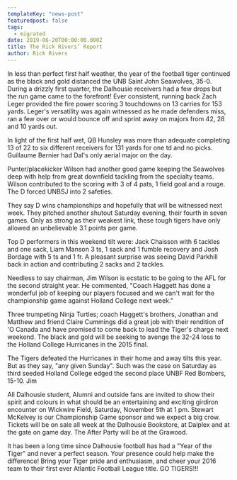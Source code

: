 ```yaml
---
templateKey: "news-post"
featuredpost: false
tags:
  - migrated
date: 2019-06-20T00:00:00.000Z
title: The Rick Rivers’ Report
author: Rick Rivers
---
```


In less than perfect first half weather, the year of the football tiger continued as the black and gold distanced the UNB Saint John Seawolves, 35-0.  During a drizzly first quarter, the Dalhousie receivers had a few drops but the run game came to the forefront!  Ever consistent, running back Zach Leger provided the fire power scoring 3 touchdowns on 13 carries for 153 yards.  Leger's versatility was again witnessed as he made defenders miss, ran a few over or would bounce off and sprint away on majors from 42, 28 and 10 yards out.

In light of the first half wet, QB Hunsley was more than adequate completing 13 of 22 to six different receivers for 131 yards for one td and no picks.  Guillaume Bernier had Dal's only aerial major on the day.

Punter/placekicker Wilson had another good game keeping the Seawolves deep with help from great downfield tackling from the specialty teams.  Wilson contributed to the scoring with 3 of 4 pats, 1 field goal and a rouge.  The D forced UNBSJ into 2 safeties.

They say D wins championships and hopefully that will be witnessed next week.  They pitched another shutout Saturday evening, their fourth in seven games.  Only as strong as their weakest link, these tough tigers have only allowed an unbelievable 3.1 points per game.

Top D performers in this weekend tilt were: Jack Chaisson with 6 tackles and one sack, Liam Manson 3 ts, 1 sack and 1 fumble recovery and Josh Bordage with 5 ts and 1 fr.  A pleasant surprise was seeing David Parkhill back in action and contributing 2 sacks and 2 tackles.

Needless to say chairman, Jim Wilson is ecstatic to be going to the AFL for the second straight year.  He commented, "Coach Haggett has done a wonderful job of keeping our players focused and we can't wait for the championship game against Holland College next week."

Three trumpeting Ninja Turtles; coach Haggett's brothers, Jonathan and Matthew and friend Claire Cummings did a great job with their rendition of 'O Canada and have promised to come back to lead the Tiger's charge next weekend.  The black and gold will be seeking to avenge the 32-24 loss to the Holland College Hurricanes in the 2015 final.

The Tigers defeated the Hurricanes in their home and away tilts this year.  But as they say, "any given Sunday".  Such was the case on Saturday as third seeded Holland College edged the second place UNBF Red Bombers, 15-10.
Jim

All Dalhousie student, Alumni and outside fans are invited to show their spirit and colours in what should be an entertaining and exciting girdiron encounter on Wickwire Field, Saturday, November 5th at 1 pm. Stewart McKelvey is our Championship Game sponsor and we expect a big crow. Tickets will be on sale all week at the Dalhousie Bookstore, at Dalplex and at the gate on game day. The After Party will be at the Grawood.

It has been a long time since Dalhousie football has had a "Year of the Tiger" and never a perfect season. Your presence could help make the difference! Bring your Tiger pride and enthusiasm, and cheer your 2016 team to their first ever Atlantic Football League title.  GO TIGERS!!!
